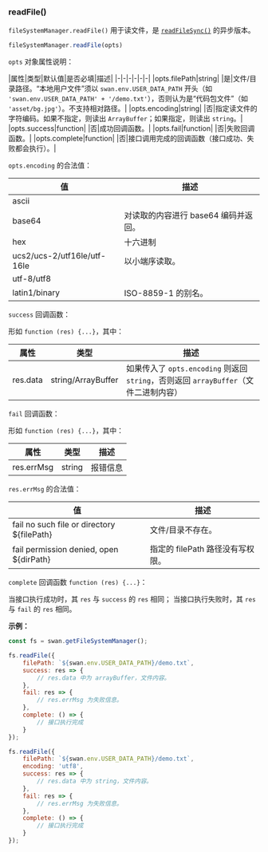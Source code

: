 ### readFile()

`fileSystemManager.readFile()` 用于读文件，是 [`readFileSync()`](#readFileSync) 的异步版本。

```js
fileSystemManager.readFile(opts)
```

`opts` 对象属性说明：

|属性|类型|默认值|是否必填|描述|
|-|-|-|-|-|-|
|opts.filePath|string| |是|文件/目录路径。“本地用户文件”须以 `swan.env.USER_DATA_PATH` 开头（如 `'swan.env.USER_DATA_PATH' + '/demo.txt'`），否则认为是“代码包文件”（如 `'asset/bg.jpg'`）。不支持相对路径。|
|opts.encoding|string| |否|指定读文件的字符编码。如果不指定，则读出 `ArrayBuffer`；如果指定，则读出 `string`。|
|opts.success|function| |否|成功回调函数。|
|opts.fail|function| |否|失败回调函数。|
|opts.complete|function| |否|接口调用完成的回调函数（接口成功、失败都会执行）。|

`opts.encoding` 的合法值：

|值|描述|
|-|-|
|ascii| |
|base64|对读取的内容进行 base64 编码并返回。|
|hex|十六进制|
|ucs2/ucs-2/utf16le/utf-16le|以小端序读取。|
|utf-8/utf8| |
|latin1/binary|ISO-8859-1 的别名。|


`success` 回调函数：

形如 `function (res) {...}`，其中：

|属性|类型|描述|
|-|-|-|
|res.data|string/ArrayBuffer|如果传入了 `opts.encoding` 则返回 `string`，否则返回 `arrayBuffer`（文件二进制内容） |


`fail` 回调函数：

形如 `function (res) {...}`，其中：

|属性|类型|描述|
|-|-|-|
|res.errMsg|string|报错信息 |


`res.errMsg` 的合法值：

|值|描述|
|-|-|
|fail no such file or directory ${filePath} | 文件/目录不存在。|
|fail permission denied, open ${dirPath}|指定的 filePath 路径没有写权限。|

`complete` 回调函数 `function (res) {...}`：

当接口执行成功时，其 `res` 与 `success` 的 `res` 相同；
当接口执行失败时，其 `res` 与 `fail` 的 `res` 相同。

**示例：**

```js
const fs = swan.getFileSystemManager();

fs.readFile({
    filePath: `${swan.env.USER_DATA_PATH}/demo.txt`,
    success: res => {
        // res.data 中为 arrayBuffer，文件内容。
    },
    fail: res => {
        // res.errMsg 为失败信息。
    },
    complete: () => {
        // 接口执行完成
    }
});

fs.readFile({
    filePath: `${swan.env.USER_DATA_PATH}/demo.txt`,
    encoding: 'utf8',
    success: res => {
        // res.data 中为 string，文件内容。
    },
    fail: res => {
        // res.errMsg 为失败信息。
    },
    complete: () => {
        // 接口执行完成
    }
});
```